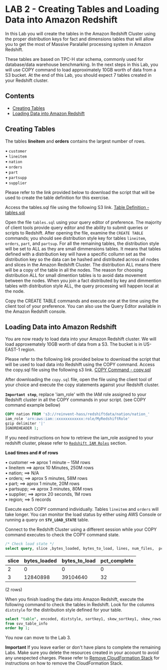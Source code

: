 # LAB 2 - Creating Tables and Loading Data into Amazon Redshift
In this Lab you will create the tables in the Amazon Redshift Cluster using the proper distribution keys for fact and dimensions tables that will allow you to get the most of Massive Paralallel processing system in Amazon Redshift.  

These tables are based on TPC-H star schema, commonly used for database/data warehouse benchmarking. In the next steps in this Lab, you  will use COPY command to load approximately 10GB worth of data from a S3 bucket. At the end of this Lab, you should expect 7 tables created in your Redshift cluster.

## Contents
  - [Creating Tables](#creating-tables)
  - [Loading Data into Amazon Redshift](#loading-data-into-amazon-redshift)
  

## Creating Tables

The tables **lineitem** and **orders** contains the largest number of rows. 

•	`customer`   
•	`lineitem`  
•	`nation`  
•	`orders`  
•	`part`  
•	`partsupp`  
•	`supplier`  


Please refer to the link provided below to download the script that will be used to create the table definition for this exercise.  

Access the tables.sql file using the following S3 link. 
[Table Definition - tables.sql](https://s3.amazonaws.com/reinvent-hass/code/tables.sql)


Open the file `tables.sql` using your query editor of preference. The majority of client tools provide query editor and the ability to submit queries or scripts to Redshift. After opening the file, examine the `CREATE TABLE` commands; you should see distribution style key for tables `lineitem`, `orders`, `part`, and `partsup`. For all the remaining tables, the distribution style will be set to ALL as they are small dimmensions tables. It means that tables defined with a distribution key will have a specific collumn set as the distribution key so the data can be hashed and distributed across all nodes and slices in the Amazon Redshift Cluster. The distribution ALL means there will be a copy of the table in all the nodes. The reason for choosing distribution ALL for small dimention tables is to avoid data movement between the nodes. When you join a fact distributed by key and dimmention tables with distribution style ALL, the query processing will happen local at the node. 

Copy the CREATE TABLE commands and execute one at the time using the client tool of your preference. You can also use the Query Editor available in the Amazon Redshift console. 


## Loading Data into Amazon Redshift

You are now ready to load data into your Amazon Redshift cluster. We will load approxemately 10GB worth of data from a S3. The bucket is in US-EAST-1 region.

Please refer to the following link provided below to download the script that will be used to load data into Redshift using the COPY command. 
Access the copy.sql file using the following s3 link. 
[COPY Command - copy.sql](https://s3.amazonaws.com/reinvent-hass/code/copy.sql)

After downloading the `copy.sql` file, open the file using the client tool of your choice and execute the copy statements against your Redshift cluster. 

**`Important step`**, replace 'iam_role' with the IAM role assigned to your Redshift cluster in all the COPY commands in your script. (see COPY command example bellow) 

```sql
COPY nation FROM 's3://reinvent-hass/redshiftdata/nation/nation_'
iam_role 'arn:aws:iam::xxxxxxxxxxxx:role/MyRedshiftRole'
gzip delimiter '|'
IGNOREHEADER 1;
```
If you need instructions on how to retrieve the iam_role assigned to your redshift cluster, please refer to [`Redshift IAM Roles`](https://github.com/andrehass/RedshiftWorkshop/blob/master/IAM-role.md) section. 

**Load times and # of rows**  

•	customer ==>         aprox 1 minute – 15M rows  
•	lineitem ==>         aprox  10 Minutes, 250M rows  
•	nation;  ==>         N/A  
•	orders;  ==>         aprox 5 minutes, 58M rows   
•	part;    ==>         aprox 1 minute, 20M rows  
•	partsupp; ==>        aprox 3 minutes, 80M rows  
•	supplier; ==>        aprox 20 seconds, 1M rows  
•	region;   ==>        5 records  

Execute each COPY command individually. Tables `lineitem` and `orders` will take longer. 
You can monitor the load status by either using AWS Console or running a query on **`STV_LOAD_STATE`** table. 

Connect to the Redshift Cluster using a different session while your COPY command executes to check the COPY command state. 

```sql
/* Check load state */
select query, slice ,bytes_loaded, bytes_to_load, lines, num_files,  pct_complete from stv_load_state;
```

| slice | bytes_loaded | bytes_to_load | pct_complete 
|-------|--------------|---------------|--------------
|     2 |            0 |             0 |            0
|     3 |     12840898 |      39104640 |           32
(2 rows)

When you finish loading the data into Amazon Redshift, execute the following command to check the tables in Redshift. Look for the columns `diststyle` for the distribution style defined for your table. 

```sql
select "table", encoded, diststyle, sortkey1, skew_sortkey1, skew_rows
from svv_table_info
order by 1;
```

You now can move to the Lab 3. 

**Important** If you leave earlier or don't have plans to complete the remaining Labs. Make sure you delete the resources created in your acoount to avoid any unespected charges. Please refer to [Remove CloudFormation Stack](https://github.com/andrehass/RedshiftWorkshop/blob/master/cleanresources.md) for instructions on how to remove the CloudFormation Stack. 


